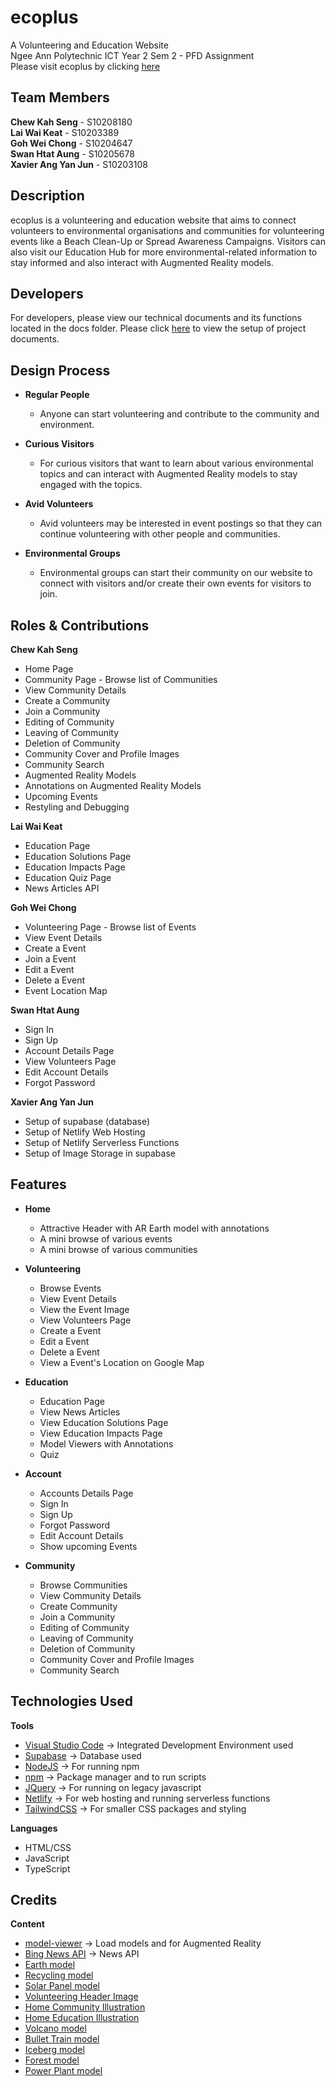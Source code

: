 # ecoplus
A Volunteering and Education Website <br>
Ngee Ann Polytechnic ICT Year 2 Sem 2 - PFD Assignment <br>
Please visit ecoplus by clicking [here](https://ecoplus.netlify.app/)

## Team Members ##
**Chew Kah Seng** - S10208180 <br>
**Lai Wai Keat** - S10203389 <br>
**Goh Wei Chong** - S10204647 <br>
**Swan Htat Aung** - S10205678 <br>
**Xavier Ang Yan Jun** - S10203108 <br>

## Description ##
ecoplus is a volunteering and education website that aims to connect volunteers to environmental organisations and communities for volunteering events like a Beach Clean-Up or Spread Awareness Campaigns. Visitors can also visit our Education Hub for more environmental-related information to stay informed and also interact with Augmented Reality models.

## Developers ##
For developers, please view our technical documents and its functions located in the docs folder.
Please click [here](https://github.com/grilledwindow/ecoplus/tree/main/docs) to view the setup of project documents.

## Design Process ##
* **Regular People**
    * Anyone can start volunteering and contribute to the community and environment.

* **Curious Visitors**
    * For curious visitors that want to learn about various environmental topics and can interact with Augmented Reality models to stay engaged with the topics.

* **Avid Volunteers**
    * Avid volunteers may be interested in event postings so that they can continue volunteering with other people and communities.

* **Environmental Groups**
    * Environmental groups can start their community on our website to connect with visitors and/or create their own events for visitors to join.

## Roles & Contributions ##
**Chew Kah Seng**
* Home Page
* Community Page - Browse list of Communities
* View Community Details
* Create a Community
* Join a Community
* Editing of Community
* Leaving of Community
* Deletion of Community
* Community Cover and Profile Images
* Community Search
* Augmented Reality Models
* Annotations on Augmented Reality Models
* Upcoming Events
* Restyling and Debugging

**Lai Wai Keat**
* Education Page
* Education Solutions Page
* Education Impacts Page
* Education Quiz Page
* News Articles API

**Goh Wei Chong**
* Volunteering Page - Browse list of Events
* View Event Details
* Create a Event
* Join a Event
* Edit a Event
* Delete a Event
* Event Location Map

**Swan Htat Aung**
* Sign In
* Sign Up
* Account Details Page
* View Volunteers Page
* Edit Account Details
* Forgot Password

**Xavier Ang Yan Jun**
* Setup of supabase (database)
* Setup of Netlify Web Hosting
* Setup of Netlify Serverless Functions
* Setup of Image Storage in supabase

## Features ##
* **Home**
  * Attractive Header with AR Earth model with annotations
  * A mini browse of various events
  * A mini browse of various communities

* **Volunteering**
  * Browse Events
  * View Event Details
  * View the Event Image
  * View Volunteers Page
  * Create a Event
  * Edit a Event
  * Delete a Event
  * View a Event's Location on Google Map

* **Education**
  * Education Page
  * View News Articles
  * View Education Solutions Page
  * View Education Impacts Page
  * Model Viewers with Annotations
  * Quiz

* **Account**
  * Accounts Details Page
  * Sign In
  * Sign Up
  * Forgot Password
  * Edit Account Details
  * Show upcoming Events

* **Community**
  * Browse Communities
  * View Community Details
  * Create Community
  * Join a Community
  * Editing of Community
  * Leaving of Community
  * Deletion of Community
  * Community Cover and Profile Images
  * Community Search

## Technologies Used ##
**Tools**
* [Visual Studio Code](https://code.visualstudio.com/) → Integrated Development Environment used
* [Supabase](https://supabase.io/) → Database used
* [NodeJS](https://nodejs.org/en/) → For running npm
* [npm](https://www.npmjs.com/) → Package manager and to run scripts
* [JQuery](https://jquery.com/) → For running on legacy javascript
* [Netlify](https://www.netlify.com/) → For web hosting and running serverless functions
* [TailwindCSS](https://tailwindcss.com/) → For smaller CSS packages and styling

**Languages**
* HTML/CSS
* JavaScript
* TypeScript

## Credits ##
**Content**
* [model-viewer](https://modelviewer.dev/) → Load models and for Augmented Reality
* [Bing News API](https://rapidapi.com/microsoft-azure-org-microsoft-cognitive-services/api/bing-news-search1) → News API
* [Earth model](https://poly.pizza/m/88CP80Kgb-u)
* [Recycling model](https://poly.pizza/m/E3TEFhtsBv)
* [Solar Panel model](https://poly.pizza/m/13JTUb3ngR0)
* [Volunteering Header Image](https://www.freepik.com/premium-photo/group-diversity-people-volunteen-arm-around_3082724.htm#page=1&query=volunteer&position=16&from_view=search)
* [Home Community Illustration](https://www.freepik.com/free-vector/save-planet-recycling-concept_7712300.htm)
* [Home Education Illustration](https://storyset.com/illustration/ice-melting/bro)
* [Volcano model](https://poly.pizza/m/4xoTMiF0D5J)
* [Bullet Train model](https://poly.pizza/m/adPIQfcfgBD)
* [Iceberg model](https://poly.pizza/m/edgjUwbVVtl)
* [Forest model](https://poly.pizza/m/2_fv3tn3NG_)
* [Power Plant model](https://poly.pizza/m/0Ipa29gN-iV)

